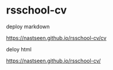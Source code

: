 # rsschool-cv

deploy markdown

https://nastseen.github.io/rsschool-cv/cv

deloy html

https://nastseen.github.io/rsschool-cv/ 
